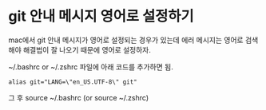 # git 안내 메시지 영어로 설정하기

mac에서 git 안내 메시지가 영어로 설정되는 경우가 있는데
에러 메시지는 영어로 검색해야 해결법이 잘 나오기 때문에 영어로 설정하자.

~/.bashrc or ~/.zshrc 파일에 아래 코드를 추가하면 됨.

```
alias git="LANG=\"en_US.UTF-8\" git"
```

그 후 source ~/.bashrc (or source ~/.zshrc)
